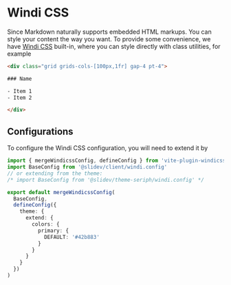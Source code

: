 # Windi CSS

Since Markdown naturally supports embedded HTML markups. You can style your content the way you want. To provide some convenience, we have [Windi CSS](https://github.com/windicss/windicss) built-in, where you can style directly with class utilities, for example

```html
<div class="grid grids-cols-[100px,1fr] gap-4 pt-4">

### Name

- Item 1
- Item 2

</div>
```

## Configurations

To configure the Windi CSS configuration, you will need to extend it by

```ts
import { mergeWindicssConfig, defineConfig } from 'vite-plugin-windicss'
import BaseConfig from '@slidev/client/windi.config'
// or extending from the theme:
/* import BaseConfig from '@slidev/theme-seriph/windi.config' */

export default mergeWindicssConfig(
  BaseConfig,
  defineConfig({
    theme: {
      extend: {
        colors: {
          primary: {
            DEFAULT: '#42b883'
          }
        }
      }
    }
  })
)
```
